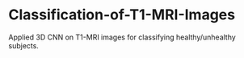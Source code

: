# Classification-of-T1-MRI-Images
Applied 3D CNN on T1-MRI images for classifying healthy/unhealthy subjects.
